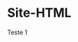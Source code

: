 # Site-HTML
<!DOCTYPE html>
<html>
  <head>
    <meta charset="utf-8">
    <title>Júlia Romera de Paula</title>
  </head>
  <body>
  Teste 1
  </body>
</html>
